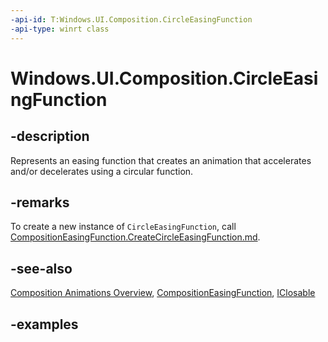 ```yaml
---
-api-id: T:Windows.UI.Composition.CircleEasingFunction
-api-type: winrt class
---
```


# Windows.UI.Composition.CircleEasingFunction

<!--
public sealed class CircleEasingFunction : Windows.UI.Composition.CompositionEasingFunction
-->

## -description

Represents an easing function that creates an animation that accelerates and/or decelerates using a circular function.

## -remarks

To create a new instance of `CircleEasingFunction`, call [CompositionEasingFunction.CreateCircleEasingFunction.md](compositioneasingfunction_createcircleeasingfunction_267582094.md).

## -see-also

[Composition Animations Overview](/windows/uwp/composition/composition-animation), [CompositionEasingFunction](compositioneasingfunction.md), [IClosable](../windows.foundation/iclosable.md)

## -examples


